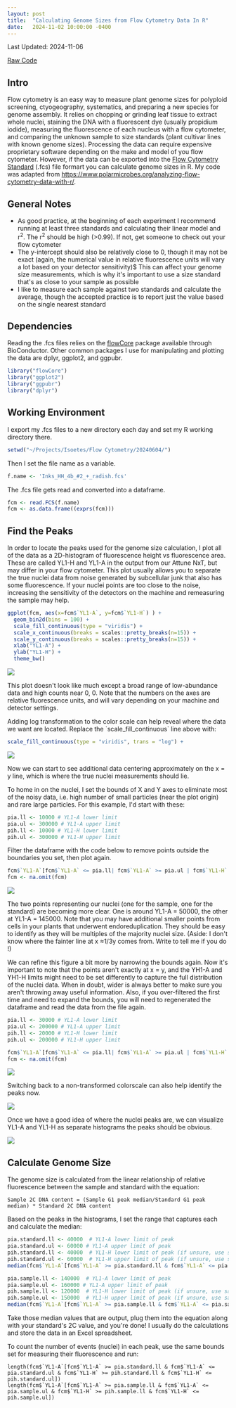 ```yaml
---
layout: post
title:  "Calculating Genome Sizes from Flow Cytometry Data In R"
date:   2024-11-02 10:00:00 -0400
---
```

<section>
<p>Last Updated: 2024-11-06</p>
<p><a href="https://github.com/pschafran/Notes/blob/master/FlowCytometry.R">Raw Code</a></p>
</section>

<section>
<h2>Intro</h2>
<p>Flow cytometry is an easy way to measure plant genome sizes for polyploid screening, ctyogeography, systematics, and preparing a new species for genome assembly. 
It relies on chopping or grinding leaf tissue to extract whole nuclei, staining the DNA with a fluorescent dye (usually propidium iodide), measuring the fluorescence of each nucleus with a flow cytometer, and comparing the unknown sample to size standards (plant cultivar lines with known genome sizes). 
Processing the data can require expensive proprietary software depending on the make and model of you flow cytometer. 
However, if the data can be exported into the <a href="https://en.wikipedia.org/wiki/Flow_Cytometry_Standard">Flow Cytometry Standard</a> (.fcs) file formart you can calculate genome sizes in R.
My code was adapted from <a href="https://www.polarmicrobes.org/analyzing-flow-cytometry-data-with-r/">https://www.polarmicrobes.org/analyzing-flow-cytometry-data-with-r/</a>.
</p>

<h2>General Notes</h2>
<ul>
        <li>As good practice, at the beginning of each experiment I recommend running at least three standards and calculating their linear model and r<sup>2</sup>.
        The r<sup>2</sup> should be high (>0.99). If not, get someone to check out your flow cytometer</li>
        <li>The y-intercept should also be relatively close to 0, though it may not be exact (again, the numerical value in relative fluorescence units will vary a lot based on your detector sensitivity)$
        This can affect your genome size measurements, which is why it's important to use a size standard that's as close to your sample as possible</li>
        <li>I like to measure each sample against two standards and calculate the average, though the accepted practice is to report just the value based on the single nearest standard</li>
</ul>

<h2>Dependencies</h2>
<p>Reading the .fcs files relies on the <a href="https://bioconductor.org/packages/release/bioc/html/flowCore.html">flowCore</a> package available through BioConductor. 
Other common packages I use for manipulating and plotting the data are dplyr, ggplot2, and ggpubr.
</p>

```R
library("flowCore")
library("ggplot2")
library("ggpubr")
library("dplyr")
```

<h2>Working Environment</h2>
<p>I export my .fcs files to a new directory each day and set my R working directory there.
</p>

```R
setwd("~/Projects/Isoetes/Flow Cytometry/20240604/")
```
<p>Then I set the file name as a variable.
</p>

```R
f.name <- 'Inks_HH_4b_#2_+_radish.fcs'
```  

<p>The .fcs file gets read and converted into a dataframe.
</p>

```R
fcm <- read.FCS(f.name)
fcm <- as.data.frame((exprs(fcm)))
```

<h2>Find the Peaks</h2>
<p>In order to locate the peaks used for the genome size calculation, I plot all of the data as a 2D-histogram of fluorescence height vs fluorescence area. 
These are called YL1-H and YL1-A in the output from our Attune NxT, but may differ in your flow cytometer. 
This plot usually allows you to separate the true nuclei data from noise generated by subcellular junk that also has some fluorescence. 
If your nuclei points are too close to the noise, increasing the sensitivity of the detectors on the machine and remeasuring the sample may help.
</p>

```R
ggplot(fcm, aes(x=fcm$`YL1-A`, y=fcm$`YL1-H`) ) +
  geom_bin2d(bins = 100) +
  scale_fill_continuous(type = "viridis") +
  scale_x_continuous(breaks = scales::pretty_breaks(n=15)) +
  scale_y_continuous(breaks = scales::pretty_breaks(n=15)) +
  xlab("YL1-A") +
  ylab("YL1-H") +
  theme_bw()
```

![](/docs/assets/images/Flow_cyt_all_data.jpeg)

<p>This plot doesn't look like much except a broad range of low-abundance data and high counts near 0, 0. 
Note that the numbers on the axes are relative fluorescence units, and will vary depending on your machine and detector settings.
</p> 

<p>Adding log transformation to the color scale can help reveal where the data we want are located. 
Replace the `scale_fill_continuous` line above with:
</p>

```R
scale_fill_continuous(type = "viridis", trans = "log") +
```

![](/docs/assets/images/Flow_cyt_all_data_log.jpeg)

<p>Now we can start to see additional data centering approximately on the x = y line, which is where the true nuclei measurements should lie.
</p>

<p>To home in on the nuclei, I set the bounds of X and Y axes to eliminate most of the noisy data, i.e. high number of small particles (near the plot origin) and rare large particles. 
For this example, I'd start with these:
</p>

```R
pia.ll <- 10000 # YL1-A lower limit
pia.ul <- 300000 # YL1-A upper limit
pih.ll <- 10000 # YL1-H lower limit 
pih.ul <- 300000 # YL1-H upper limit
```
 
<p>Filter the dataframe with the code below to remove points outside the boundaries you set, then plot again.
</p>

```R
fcm$`YL1-A`[fcm$`YL1-A` <= pia.ll| fcm$`YL1-A` >= pia.ul | fcm$`YL1-H` <= pih.ll | fcm$`YL1-H` >= pih.ul] <- NA
fcm <- na.omit(fcm)
```

![](/docs/assets/images/Flow_cyt_reduced_data_1.jpeg)

<p>The two points representing our nuclei (one for the sample, one for the standard) are becoming more clear. 
One is around YL1-A = 50000, the other at YL1-A = 145000. 
Note that you may have additional smaller points from cells in your plants that underwent endoreduplication. 
They should be easy to identify as they will be multiples of the majority nuclei size. 
(Aside: I don't know where the fainter line at x ≈1/3y comes from. Write to tell me if you do !) 
</p>

<p>We can refine this figure a bit more by narrowing the bounds again. 
Now it's important to note that the points aren't exactly at x = y, and the YH1-A and YH1-H limits might need to be set differently to capture the full distribution of the nuclei data. 
When in doubt, wider is always better to make sure you aren't throwing away useful information. 
Also, if you over-filtered the first time and need to expand the bounds, you will need to regenerated the dataframe and read the data from the file again.
</p>

```R
pia.ll <- 30000 # YL1-A lower limit
pia.ul <- 200000 # YL1-A upper limit
pih.ll <- 20000 # YL1-H lower limit
pih.ul <- 200000 # YL1-H upper limit

fcm$`YL1-A`[fcm$`YL1-A` <= pia.ll| fcm$`YL1-A` >= pia.ul | fcm$`YL1-H` <= pih.ll | fcm$`YL1-H` >= pih.ul] <- NA
fcm <- na.omit(fcm)
```

![](/docs/assets/images/Flow_cyt_reduced_data_2.jpeg)

<p>Switching back to a non-transformed colorscale can also help identify the peaks now.
</p>

![](/docs/assets/images/Flow_cyt_reduced_data_3.jpeg)

<p>Once we have a good idea of where the nuclei peaks are, we can visualize YL1-A and YL1-H as separate histograms the peaks should be obvious.
</p>

![](/docs/assets/images/Flow_cyt_histogram_1.jpeg)

<h2>Calculate Genome Size</h2>
<p>The genome size is calculated from the linear relationship of relative fluorescence between the sample and standard with the equation:
</p>

```
Sample 2C DNA content = (Sample G1 peak median/Standard G1 peak median) * Standard 2C DNA content
```
<p>Based on the peaks in the histograms, I set the range that captures each and calculate the median:
</p>

```R
pia.standard.ll <- 40000  # YL1-A lower limit of peak
pia.standard.ul <- 60000 # YL1-A upper limit of peak
pih.standard.ll <- 40000  # YL1-H lower limit of peak (if unsure, use same as pia.ll)
pih.standard.ul <- 60000  # YL1-H upper limit of peak (if unsure, use same as pia.ul)
median(fcm$`YL1-A`[fcm$`YL1-A` >= pia.standard.ll & fcm$`YL1-A` <= pia.standard.ul & fcm$`YL1-H` >= pih.standard.ll & fcm$`YL1-H` <= pih.standard.ul])

pia.sample.ll <- 140000  # YL1-A lower limit of peak
pia.sample.ul <- 160000 # YL1-A upper limit of peak
pih.sample.ll <- 120000  # YL1-H lower limit of peak (if unsure, use same as pia.ll)
pih.sample.ul <- 150000  # YL1-H upper limit of peak (if unsure, use same as pia.ul)
median(fcm$`YL1-A`[fcm$`YL1-A` >= pia.sample.ll & fcm$`YL1-A` <= pia.sample.ul & fcm$`YL1-H` >= pih.sample.ll & fcm$`YL1-H` <= pih.sample.ul])
```

<p>Take those median values that are output, plug them into the equation along with your standard's 2C value, and you're done! I usually do the calculations and store the data in an Excel spreadsheet.
</p>

<p>To count the number of events (nuclei) in each peak, use the same bounds set for measuring their fluorescence and run:
</p>

```
length(fcm$`YL1-A`[fcm$`YL1-A` >= pia.standard.ll & fcm$`YL1-A` <= pia.standard.ul & fcm$`YL1-H` >= pih.standard.ll & fcm$`YL1-H` <= pih.standard.ul])
length(fcm$`YL1-A`[fcm$`YL1-A` >= pia.sample.ll & fcm$`YL1-A` <= pia.sample.ul & fcm$`YL1-H` >= pih.sample.ll & fcm$`YL1-H` <= pih.sample.ul])
```

</section>
